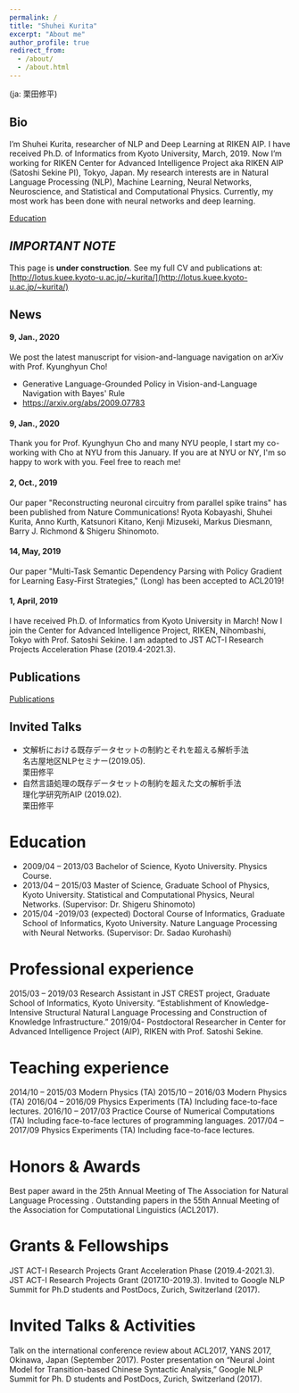 ```yaml
---
permalink: /
title: "Shuhei Kurita"
excerpt: "About me"
author_profile: true
redirect_from:
  - /about/
  - /about.html
---
```

(ja: 栗田修平)
<!--# Shuhei Kurita ( ja: 栗田修平 )-->

## Bio
I’m Shuhei Kurita, researcher of NLP and Deep Learning at RIKEN AIP. I have received Ph.D. of Informatics from Kyoto University, March, 2019.
Now I’m working for RIKEN Center for Advanced Intelligence Project aka RIKEN AIP  (Satoshi Sekine PI), Tokyo, Japan.
My research interests are in Natural Language Processing (NLP), Machine Learning, Neural Networks, Neuroscience, and Statistical and Computational Physics. Currently, my most work has been done with neural networks and deep learning.

[Education](##Education)

## *IMPORTANT NOTE*
This page is **under construction**. See my full CV and publications at: <br/>
[http://lotus.kuee.kyoto-u.ac.jp/~kurita/](http://lotus.kuee.kyoto-u.ac.jp/~kurita/)

## News

#### 9, Jan., 2020
We post the latest manuscript for vision-and-language navigation on arXiv with Prof. Kyunghyun Cho!
 - Generative Language-Grounded Policy in Vision-and-Language Navigation with Bayes' Rule
  - https://arxiv.org/abs/2009.07783

#### 9, Jan., 2020
Thank you for Prof. Kyunghyun Cho and many NYU people, I start my co-working with Cho at NYU from this January. If you are at NYU or NY, I'm so happy to work with you. Feel free to reach me!

#### 2, Oct., 2019
Our paper "Reconstructing neuronal circuitry from parallel spike trains" has been published from Nature Communications!
Ryota Kobayashi, Shuhei Kurita, Anno Kurth, Katsunori Kitano, Kenji Mizuseki, Markus Diesmann, Barry J. Richmond & Shigeru Shinomoto.

#### 14, May, 2019
Our paper "Multi-Task Semantic Dependency Parsing with Policy Gradient for Learning Easy-First Strategies," (Long)  has been accepted to ACL2019!

#### 1, April, 2019
I have received Ph.D. of Informatics from Kyoto University in March!
Now I join the Center for Advanced Intelligence Project, RIKEN, Nihombashi, Tokyo with Prof. Satoshi Sekine.
I am adapted to JST ACT-I Research Projects Acceleration Phase (2019.4-2021.3).

## Publications
[Publications](##Publications) <br/>

## Invited Talks
- 文解析における既存データセットの制約とそれを超える解析手法<br/>
名古屋地区NLPセミナー(2019.05).<br/>
栗田修平
- 自然言語処理の既存データセットの制約を超えた文の解析手法<br/>
理化学研究所AIP (2019.02).<br/>
栗田修平

# Education

- 2009/04 – 2013/03
Bachelor of Science, Kyoto University.
Physics Course.
- 2013/04 – 2015/03
Master of Science, Graduate School of Physics, Kyoto University.
Statistical and Computational Physics, Neural Networks.
(Supervisor: Dr. Shigeru Shinomoto)
- 2015/04 -2019/03 (expected)
Doctoral Course of Informatics, Graduate School of Informatics, Kyoto University.
Nature Language Processing with Neural Networks.
(Supervisor: Dr. Sadao Kurohashi)


# Professional experience

2015/03 – 2019/03
Research Assistant in JST CREST project, Graduate School of Informatics, Kyoto University.
“Establishment of Knowledge-Intensive Structural Natural Language Processing and Construction of Knowledge Infrastructure.”
2019/04-
Postdoctoral Researcher in Center for Advanced Intelligence Project (AIP), RIKEN with Prof. Satoshi Sekine.

# Teaching experience

2014/10 – 2015/03
Modern Physics (TA)
2015/10 – 2016/03
Modern Physics (TA)
2016/04 – 2016/09
Physics Experiments (TA)
Including face-to-face lectures.
2016/10 – 2017/03
Practice Course of Numerical Computations (TA)
Including face-to-face lectures of programming languages.
2017/04 – 2017/09
Physics Experiments (TA)
Including face-to-face lectures.

# Honors & Awards

Best paper award in the 25th Annual Meeting of The Association for Natural Language Processing .
Outstanding papers in the 55th Annual Meeting of the Association for Computational Linguistics (ACL2017).

# Grants & Fellowships

JST ACT-I Research Projects Grant Acceleration Phase (2019.4-2021.3).
JST ACT-I Research Projects Grant (2017.10-2019.3).
Invited to Google NLP Summit for Ph.D students and PostDocs, Zurich,
Switzerland (2017).

# Invited Talks & Activities

Talk on the international conference review about ACL2017, YANS 2017, Okinawa, Japan (September 2017).
Poster presentation on “Neural Joint Model for Transition-based Chinese Syntactic Analysis,” Google NLP Summit for Ph. D students and PostDocs, Zurich, Switzerland (2017).
